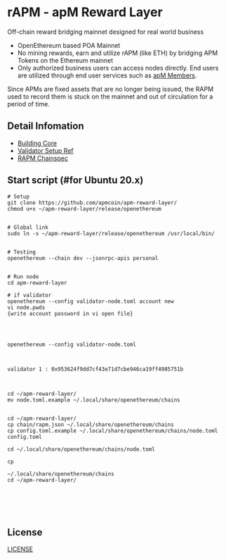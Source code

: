 # rAPM - apM Reward Layer
Off-chain reward bridging mainnet designed for real world business

- OpenEthereum based POA Mainnet 
- No mining rewards, earn and utilize rAPM (like ETH) by bridging APM Tokens on the Ethereum mainnet
- Only authorized business users can access nodes directly. End users are utilized through end user services such as [apM Members](https://apm-members.com/).

Since APMs are fixed assets that are no longer being issued, the RAPM used to record them is stuck on the mainnet and out of circulation for a period of time.


## Detail Infomation
- [Building Core](./core/README.md)
- [Validator Setup Ref](https://openethereum.github.io/Validator-Set-Tutorial-1)
- [RAPM Chainspec](./chainspec/genesis.json)


## Start script (#for Ubuntu 20.x)
```
# Setup
git clone https://github.com/apmcoin/apm-reward-layer/
chmod u+x ~/apm-reward-layer/release/openethereum


# Global link
sudo ln -s ~/apm-reward-layer/release/openethereum /usr/local/bin/


# Testing
openethereum --chain dev --jsonrpc-apis personal


# Run node
cd apm-reward-layer

# if validator
openethereum --config validator-node.toml account new
vi node.pwds
{write account password in vi open file}




openethereum --config validator-node.toml



validator 1 : 0x953624f9dd7cf43e71d7cbe946ca19ff4985751b



cd ~/apm-reward-layer/
mv node.toml.example ~/.local/share/openethereum/chains


cd ~/apm-reward-layer/
cp chain/rapm.json ~/.local/share/openethereum/chains
cp config.toml.example ~/.local/share/openethereum/chains/node.toml config.toml

cd ~/.local/share/openethereum/chains/node.toml

cp 

~/.local/share/openethereum/chains
cd ~/apm-reward-layer/






```


## License
[LICENSE](./openethereum/LICENSE)
